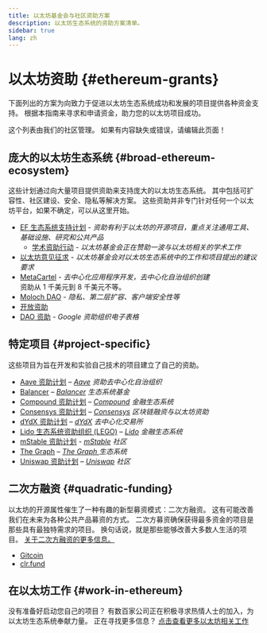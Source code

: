 ```yaml
---
title: 以太坊基金会与社区资助方案
description: 以太坊生态系统的资助方案清单。
sidebar: true
lang: zh
---
```


# 以太坊资助 {#ethereum-grants}

下面列出的方案为向致力于促进以太坊生态系统成功和发展的项目提供各种资金支持。 根据本指南来寻求和申请资金，助力您的以太坊项目成功。

这个列表由我们的社区管理。 如果有内容缺失或错误，请编辑此页面！

## 庞大的以太坊生态系统 {#broad-ethereum-ecosystem}

这些计划通过向大量项目提供资助来支持庞大的以太坊生态系统。 其中包括可扩容性、社区建设、安全、隐私等解决方案。 这些资助并非专门针对任何一个以太坊平台，如果不确定，可以从这里开始。

- [EF 生态系统支持计划](https://esp.ethereum.foundation) - _资助有利于以太坊的开源项目，重点关注通用工具、基础设施、研究和公共产品_
  - [学术资助行动](/community/grants/academic-grants-round/) - _以太坊基金会正在赞助一波与以太坊相关的学术工作_
- [以太坊意见征求](https://github.com/ethereum/requests-for-proposals) - _以太坊基金会对以太坊生态系统中的工作和项目提出的建议要求_
- [MetaCartel](https://www.metacartel.org/grants/) - _去中心化应用程序开发，去中心化自治组织创建_  
  资助从 1 千美元到 8 千美元不等。
- [Moloch DAO](https://www.molochdao.com/) - _隐私、第二层扩容、客户端安全性等_
- [开放资助](https://opengrants.com/explore)
- [DAO 资助](https://docs.google.com/spreadsheets/d/1XHc-p_MHNRdjacc8uOEjtPoWL86olP4GyxAJOFO0zxY/edit#gid=0) - _Google 资助组织电子表格_

## 特定项目 {#project-specific}

这些项目为旨在开发和实验自己技术的项目建立了自己的资助。

- [Aave 资助计划](https://aavegrants.org/) – _[Aave](https://aave.com/) 资助去中心化自治组织_
- [Balancer](https://forms.gle/c68e4fM7JHCQkPkN7) – _[Balancer](https://balancer.fi/) 生态系统基金_
- [Compound 资助计划](https://compoundgrants.org/) – _[Compound](https://compound.finance/) 金融生态系统_
- [Consensys 资助计划](https://consensys.net/grants/) – _[Consensys](https://consensys.net/) 区块链融资与以太坊资助_
- [dYdX 资助计划](https://dydxgrants.com/) – _[dYdX](https://dydx.exchange/) 去中心化交易所_
- [Lido 生态系统资助组织 (LEGO)](https://lego.lido.fi/) – _[Lido](https://lido.fi/) 金融生态系统_
- [mStable 资助计划](https://docs.mstable.org/advanced/grants-program) - _[mStable](https://mstable.org/) 社区_
- [The Graph](https://airtable.com/shrdfvnFvVch3IOVm) – _[The Graph ](https://thegraph.com/)生态系统_
- [Uniswap 资助计划](https://www.unigrants.org/) – _[Uniswap](https://uniswap.org/) 社区_

## 二次方融资 {#quadratic-funding}

以太坊的开源属性催生了一种有趣的新型募资模式：二次方融资。 这有可能改善我们在未来为各种公共产品募资的方式。 二次方募资确保获得最多资金的项目是那些具有最独特需求的项目。 换句话说，就是那些能够改善大多数人生活的项目。 [关于二次方融资的更多信息。](/defi/#quadratic-funding)

- [Gitcoin](https://gitcoin.co/grants)
- [clr.fund](https://clr.fund/)

## 在以太坊工作 {#work-in-ethereum}

没有准备好启动您自己的项目？ 有数百家公司正在积极寻求热情人士的加入，为以太坊生态系统奉献力量。 正在寻找更多信息？ [点击查看更多以太坊相关工作](/community/get-involved/#ethereum-jobs)
